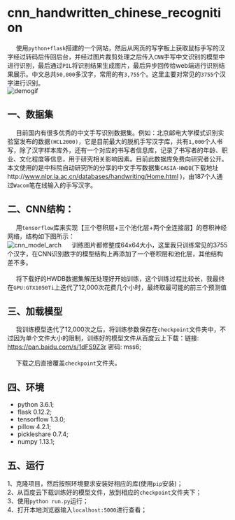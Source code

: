 # cnn_handwritten_chinese_recognition
&nbsp;&nbsp;&nbsp;&nbsp; 使用`python+flask`搭建的一个网站，然后从网页的写字板上获取鼠标手写的汉字经过转码后传回后台，并经过图片裁剪处理之后传入`CNN`手写中文识别的模型中进行识别，最后通过`PIL`将识别结果生成图片，最后异步回传给web端进行识别结果展示。中文总共`50,000`多汉字，常用的有`3,755`个。这里主要对常见的`3755`个汉字进行识别。<br>
![demogif](https://github.com/taosir/cnn_handwritten_chinese_recognition/blob/master/cnn_handwrite_chinese_recognize.gif) <br>
## 一、数据集<br>
&nbsp;&nbsp;&nbsp;&nbsp; 目前国内有很多优秀的中文手写识别数据集。例如：北京邮电大学模式识别实验室发布的数据`(HCL2000)`，它是目前最大的脱机手写汉字库，共有`1,000`个人书写，除了汉字样本库外，还有一个对应的书写者信息库，记录了书写者的年龄、职业、文化程度等信息，用于研究相关影响因素。目前此数据库免费向研究者公开。本文使用的是中科院自动研究所的分享的中文手写数据集`CASIA-HWDB`(下载地址http://www.nlpr.ia.ac.cn/databases/handwriting/Home.html )，由187个人通过`Wacom`笔在线输入的手写汉字。<br>
## 二、CNN结构：<br>
&nbsp;&nbsp;&nbsp;&nbsp; 用`tensorflow`库来实现【三个卷积层+三个池化层+两个全连接层】的卷积神经网络，结构如下图所示：<br>
![cnn_model_arch](https://github.com/taosir/cnn_handwritten_chinese_recognition/blob/master/cnn_handwrite_chinese_recognize_arch.png)
&nbsp;&nbsp;&nbsp;&nbsp; 训练图片都修整成64x64大小，这里我只训练常见的3755个汉字，在CNN识别数字的模型结构上再添加了一个卷积层和池化层，其他结构差不多。<br><br>
&nbsp;&nbsp;&nbsp;&nbsp; 将下载好的HWDB数据集解压处理好开始训练，这个训练过程比较长，我最终在`GPU:GTX1050Ti`上迭代了12,000次花费几个小时，最终取最可能的前三个预测值<br>
## 三、加载模型<br>
&nbsp;&nbsp;&nbsp;&nbsp; 我训练模型迭代了12,000次之后，将训练参数保存在`checkpoint`文件夹中，不过因为单个文件大小的限制，训练好的模型文件从百度云上下载：链接: https://pan.baidu.com/s/1dFS9Z3r 密码: mss6;<br><br>
&nbsp;&nbsp;&nbsp;&nbsp; 下载之后直接覆盖`checkpoint`文件夹。<br>
## 四、环境<br>
* python 3.6.1;<br>
* flask 0.12.2;<br>
* tensorflow 1.3.0;<br>
* pillow 4.2.1;<br>
* pickleshare 0.7.4;<br>
* numpy 1.13.1;<br>
## 五、运行
 1、克隆项目，然后按照环境要求安装好相应的库(使用`pip`安装)；<br>
 2、从百度云下载训练好的模型文件，放到相应的`checkpoint`文件夹下；<br>
 3、使用`python run.py`运行；<br>
 4、打开本地浏览器输入`localhost:5000`进行查看；<br>
